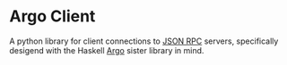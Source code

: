 # Argo Client

A python library for client connections to [JSON RPC](https://www.jsonrpc.org/specification) servers, specifically desigend with the Haskell [Argo]([https://](https://github.com/galoisinc/argo)) sister library in mind.
